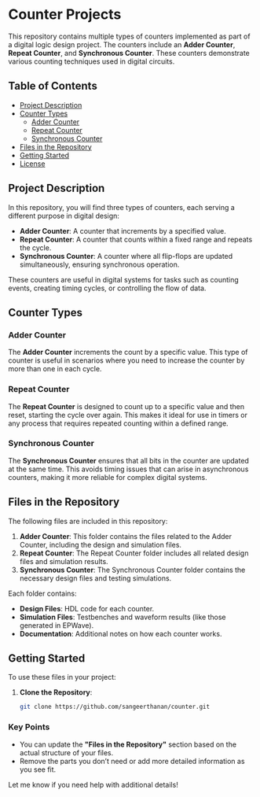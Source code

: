 # Counter Projects

This repository contains multiple types of counters implemented as part of a digital logic design project. The counters include an **Adder Counter**, **Repeat Counter**, and **Synchronous Counter**. These counters demonstrate various counting techniques used in digital circuits.

## Table of Contents
- [Project Description](#project-description)
- [Counter Types](#counter-types)
  - [Adder Counter](#adder-counter)
  - [Repeat Counter](#repeat-counter)
  - [Synchronous Counter](#synchronous-counter)
- [Files in the Repository](#files-in-the-repository)
- [Getting Started](#getting-started)
- [License](#license)

## Project Description

In this repository, you will find three types of counters, each serving a different purpose in digital design:

- **Adder Counter**: A counter that increments by a specified value.
- **Repeat Counter**: A counter that counts within a fixed range and repeats the cycle.
- **Synchronous Counter**: A counter where all flip-flops are updated simultaneously, ensuring synchronous operation.

These counters are useful in digital systems for tasks such as counting events, creating timing cycles, or controlling the flow of data.

## Counter Types

### Adder Counter
The **Adder Counter** increments the count by a specific value. This type of counter is useful in scenarios where you need to increase the counter by more than one in each cycle.

### Repeat Counter
The **Repeat Counter** is designed to count up to a specific value and then reset, starting the cycle over again. This makes it ideal for use in timers or any process that requires repeated counting within a defined range.

### Synchronous Counter
The **Synchronous Counter** ensures that all bits in the counter are updated at the same time. This avoids timing issues that can arise in asynchronous counters, making it more reliable for complex digital systems.

## Files in the Repository

The following files are included in this repository:

1. **Adder Counter**: This folder contains the files related to the Adder Counter, including the design and simulation files.
2. **Repeat Counter**: The Repeat Counter folder includes all related design files and simulation results.
3. **Synchronous Counter**: The Synchronous Counter folder contains the necessary design files and testing simulations.

Each folder contains:
- **Design Files**: HDL code for each counter.
- **Simulation Files**: Testbenches and waveform results (like those generated in EPWave).
- **Documentation**: Additional notes on how each counter works.

## Getting Started

To use these files in your project:
1. **Clone the Repository**:
   ```bash
   git clone https://github.com/sangeerthanan/counter.git

   
### Key Points
- You can update the **"Files in the Repository"** section based on the actual structure of your files.
- Remove the parts you don’t need or add more detailed information as you see fit.

Let me know if you need help with additional details!

